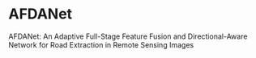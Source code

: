 # AFDANet
AFDANet: An Adaptive Full-Stage Feature Fusion and Directional-Aware Network for Road Extraction in Remote Sensing Images
